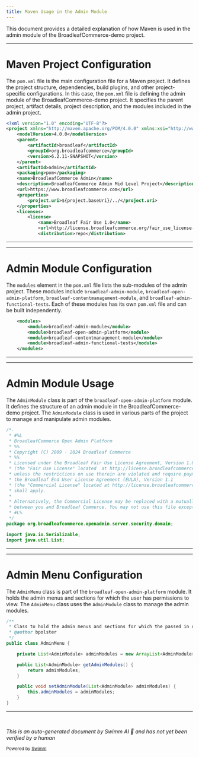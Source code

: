 ```yaml
---
title: Maven Usage in the Admin Module
---
```

This document provides a detailed explanation of how Maven is used in the admin module of the BroadleafCommerce-demo project.

<SwmSnippet path="/admin/pom.xml" line="1">

---

# Maven Project Configuration

The `pom.xml` file is the main configuration file for a Maven project. It defines the project structure, dependencies, build plugins, and other project-specific configurations. In this case, the `pom.xml` file is defining the admin module of the BroadleafCommerce-demo project. It specifies the parent project, artifact details, project description, and the modules included in the admin project.

```xml
<?xml version="1.0" encoding="UTF-8"?>
<project xmlns="http://maven.apache.org/POM/4.0.0" xmlns:xsi="http://www.w3.org/2001/XMLSchema-instance" xsi:schemaLocation="http://maven.apache.org/POM/4.0.0 http://maven.apache.org/xsd/maven-4.0.0.xsd">
    <modelVersion>4.0.0</modelVersion>
    <parent>
        <artifactId>broadleaf</artifactId>
        <groupId>org.broadleafcommerce</groupId>
        <version>6.2.11-SNAPSHOT</version>
    </parent>
    <artifactId>admin</artifactId>
    <packaging>pom</packaging>
    <name>BroadleafCommerce Admin</name>
    <description>BroadleafCommerce Admin Mid Level Project</description>
    <url>https://www.broadleafcommerce.com</url>
    <properties>
        <project.uri>${project.baseUri}/../</project.uri>
    </properties>
    <licenses>
        <license>
            <name>Broadleaf Fair Use 1.0</name>
            <url>http://license.broadleafcommerce.org/fair_use_license-1.0.txt</url>
            <distribution>repo</distribution>
```

---

</SwmSnippet>

<SwmSnippet path="/admin/pom.xml" line="34">

---

# Admin Module Configuration

The `modules` element in the `pom.xml` file lists the sub-modules of the admin project. These modules include `broadleaf-admin-module`, `broadleaf-open-admin-platform`, `broadleaf-contentmanagement-module`, and `broadleaf-admin-functional-tests`. Each of these modules has its own `pom.xml` file and can be built independently.

```xml
    <modules>
        <module>broadleaf-admin-module</module>
        <module>broadleaf-open-admin-platform</module>
        <module>broadleaf-contentmanagement-module</module>
        <module>broadleaf-admin-functional-tests</module>
    </modules>
```

---

</SwmSnippet>

<SwmSnippet path="/admin/broadleaf-open-admin-platform/src/main/java/org/broadleafcommerce/openadmin/server/security/domain/AdminModule.java" line="1">

---

# Admin Module Usage

The `AdminModule` class is part of the `broadleaf-open-admin-platform` module. It defines the structure of an admin module in the BroadleafCommerce-demo project. The `AdminModule` class is used in various parts of the project to manage and manipulate admin modules.

```java
/*-
 * #%L
 * BroadleafCommerce Open Admin Platform
 * %%
 * Copyright (C) 2009 - 2024 Broadleaf Commerce
 * %%
 * Licensed under the Broadleaf Fair Use License Agreement, Version 1.0
 * (the "Fair Use License" located  at http://license.broadleafcommerce.org/fair_use_license-1.0.txt)
 * unless the restrictions on use therein are violated and require payment to Broadleaf in which case
 * the Broadleaf End User License Agreement (EULA), Version 1.1
 * (the "Commercial License" located at http://license.broadleafcommerce.org/commercial_license-1.1.txt)
 * shall apply.
 * 
 * Alternatively, the Commercial License may be replaced with a mutually agreed upon license (the "Custom License")
 * between you and Broadleaf Commerce. You may not use this file except in compliance with the applicable license.
 * #L%
 */
package org.broadleafcommerce.openadmin.server.security.domain;

import java.io.Serializable;
import java.util.List;
```

---

</SwmSnippet>

<SwmSnippet path="/admin/broadleaf-open-admin-platform/src/main/java/org/broadleafcommerce/openadmin/server/security/domain/AdminMenu.java" line="23">

---

# Admin Menu Configuration

The `AdminMenu` class is part of the `broadleaf-open-admin-platform` module. It holds the admin menus and sections for which the user has permissions to view. The `AdminMenu` class uses the `AdminModule` class to manage the admin modules.

```java
/**
 * Class to hold the admin menus and sections for which the passed in user has permissions to view.
 * @author bpolster 
 */
public class AdminMenu {

    private List<AdminModule> adminModules = new ArrayList<AdminModule>();

    public List<AdminModule> getAdminModules() {
        return adminModules;
    }

    public void setAdminModule(List<AdminModule> adminModules) {
        this.adminModules = adminModules;
    }
}
```

---

</SwmSnippet>

&nbsp;

*This is an auto-generated document by Swimm AI 🌊 and has not yet been verified by a human*

<SwmMeta version="3.0.0" repo-id="Z2l0aHViJTNBJTNBQnJvYWRsZWFmQ29tbWVyY2UtZGVtbyUzQSUzQWdpbGFkbmF2b3Q=" repo-name="BroadleafCommerce-demo" doc-type="build-tool"><sup>Powered by [Swimm](/)</sup></SwmMeta>
